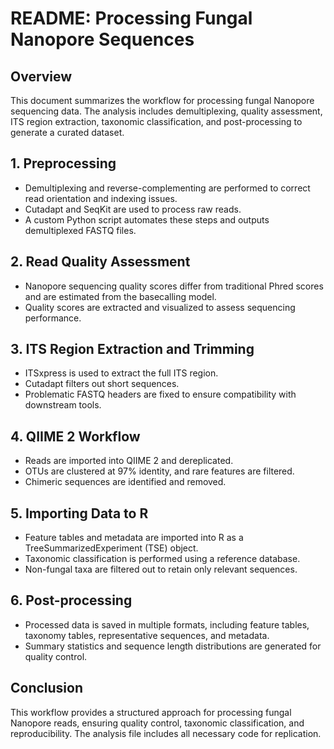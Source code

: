 # README: Processing Fungal Nanopore Sequences

## Overview
This document summarizes the workflow for processing fungal Nanopore sequencing data. The analysis includes demultiplexing, quality assessment, ITS region extraction, taxonomic classification, and post-processing to generate a curated dataset.

## 1. Preprocessing
- Demultiplexing and reverse-complementing are performed to correct read orientation and indexing issues.
- Cutadapt and SeqKit are used to process raw reads.
- A custom Python script automates these steps and outputs demultiplexed FASTQ files.

## 2. Read Quality Assessment
- Nanopore sequencing quality scores differ from traditional Phred scores and are estimated from the basecalling model.
- Quality scores are extracted and visualized to assess sequencing performance.

## 3. ITS Region Extraction and Trimming
- ITSxpress is used to extract the full ITS region.
- Cutadapt filters out short sequences.
- Problematic FASTQ headers are fixed to ensure compatibility with downstream tools.

## 4. QIIME 2 Workflow
- Reads are imported into QIIME 2 and dereplicated.
- OTUs are clustered at 97% identity, and rare features are filtered.
- Chimeric sequences are identified and removed.

## 5. Importing Data to R
- Feature tables and metadata are imported into R as a TreeSummarizedExperiment (TSE) object.
- Taxonomic classification is performed using a reference database.
- Non-fungal taxa are filtered out to retain only relevant sequences.

## 6. Post-processing
- Processed data is saved in multiple formats, including feature tables, taxonomy tables, representative sequences, and metadata.
- Summary statistics and sequence length distributions are generated for quality control.

## Conclusion
This workflow provides a structured approach for processing fungal Nanopore reads, ensuring quality control, taxonomic classification, and reproducibility. The analysis file includes all necessary code for replication.

